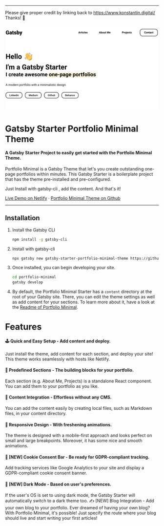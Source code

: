 
---

Please give proper credit by linking back to https://www.konstantin.digital/ Thanks! 💪

<img src="screenshot.png" alt="Gatsby Theme Portfolio Minimal Screenshot" width="700" />

# Gatsby Starter Portfolio Minimal Theme

#### A Gatsby Starter Project to easily get started with the Portfolio Minimal Theme.

Portfolio Minimal is a Gatsby Theme that let's you create outstanding one-page portfolios within minutes. This Gatsby Starter is a boilerplate project that has the theme pre-installed and pre-configured.

Just Install with gatsby-cli , add the content. And that's it!

[Live Demo on Netlify](https://gatsby-starter-portfolio-minimal-theme.netlify.app/) · [Portfolio Minimal Theme on Github](https://github.com/konstantinmuenster/gatsby-theme-portfolio-minimal)

---

## Installation

1. Install the Gatsby CLI

   ```sh
   npm install -g gatsby-cli
   ```

2. Install with gatsby-cli 

   ```sh
   npx gatsby new gatsby-starter-portfolio-minimal-theme https://github.com/konstantinmuenster/gatsby-starter-portfolio-minimal-theme
   ```

3. Once installed, you can begin developing your site.

   ```sh
   cd portfolio-minimal
   gatsby develop
   ```

4. By default, the Portfolio Minimal Starter has a `content` directory at the root of your Gatsby site. There, you can edit the theme settings as well as add content for your sections. To learn more about it, have a look at the [Readme of Portfolio Minimal](https://github.com/konstantinmuenster/gatsby-theme-portfolio-minimal/tree/main/gatsby-theme-portfolio-minimal#readme).

# Features

#### 🕹️ Quick and Easy Setup - Add content and deploy.
Just install the theme, add content for each section, and deploy your site! This theme works seamlessly with hosts like Netlify.

#### 🧰 Predefined Sections - The building blocks for your portfolio.
Each section (e.g. About Me, Projects) is a standalone React component. You can add them to your portfolio as you like.

#### 📓 Content Integration - Effortless without any CMS.
You can add the content easily by creating local files, such as Markdown files, in your content directory.

#### 💅 Responsive Design - With freshening animations.
The theme is designed with a mobile-first approach and looks perfect on small and large breakpoints. Moreover, it has some nice and smooth animations.

#### 🍪 [NEW] Cookie Consent Bar - Be ready for GDPR-compliant tracking.
Add tracking services like Google Analytics to your site and display a GDPR-compliant cookie consent banner.

#### 🌛 [NEW] Dark Mode - Based on user's preferences.
If the user's OS is set to using dark mode, the Gatsby Starter will automatically switch to a dark theme too.
✍️ [NEW] Blog Integration - Add your own blog to your portfolio.
Ever dreamed of having your own blog? With Portfolio Minimal, it's possible! Just specify the route where your blog should live and start writing your first articles!






